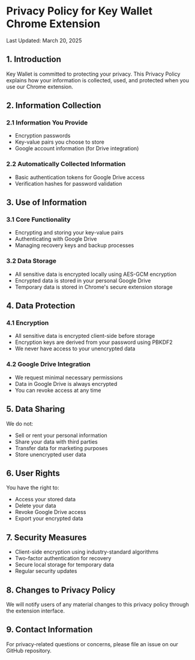 # Privacy Policy for Key Wallet Chrome Extension

Last Updated: March 20, 2025

## 1. Introduction

Key Wallet is committed to protecting your privacy. This Privacy Policy explains how your information is collected, used, and protected when you use our Chrome extension.

## 2. Information Collection

### 2.1 Information You Provide
- Encryption passwords
- Key-value pairs you choose to store
- Google account information (for Drive integration)

### 2.2 Automatically Collected Information
- Basic authentication tokens for Google Drive access
- Verification hashes for password validation

## 3. Use of Information

### 3.1 Core Functionality
- Encrypting and storing your key-value pairs
- Authenticating with Google Drive
- Managing recovery keys and backup processes

### 3.2 Data Storage
- All sensitive data is encrypted locally using AES-GCM encryption
- Encrypted data is stored in your personal Google Drive
- Temporary data is stored in Chrome's secure extension storage

## 4. Data Protection

### 4.1 Encryption
- All sensitive data is encrypted client-side before storage
- Encryption keys are derived from your password using PBKDF2
- We never have access to your unencrypted data

### 4.2 Google Drive Integration
- We request minimal necessary permissions
- Data in Google Drive is always encrypted
- You can revoke access at any time

## 5. Data Sharing

We do not:
- Sell or rent your personal information
- Share your data with third parties
- Transfer data for marketing purposes
- Store unencrypted user data

## 6. User Rights

You have the right to:
- Access your stored data
- Delete your data
- Revoke Google Drive access
- Export your encrypted data

## 7. Security Measures

- Client-side encryption using industry-standard algorithms
- Two-factor authentication for recovery
- Secure local storage for temporary data
- Regular security updates

## 8. Changes to Privacy Policy

We will notify users of any material changes to this privacy policy through the extension interface.

## 9. Contact Information

For privacy-related questions or concerns, please file an issue on our GitHub repository.
